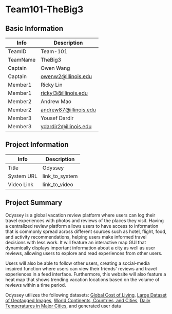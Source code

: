 # Team101-TheBig3

## Basic Information

|   Info      |        Description     |
| ----------- | ---------------------- |
| TeamID      |        Team-101        |
| TeamName    |        TheBig3         |
| Captain     |       Owen Wang        |
| Captain     |   owenw2@illinois.edu  |
| Member1     |       Ricky Lin        |
| Member1     |   rickyl3@illinois.edu |
| Member2     |       Andrew Mao       |
| Member2     |  andrew87@illinois.edu |
| Member3     |      Yousef Dardir     |
| Member3     |  ydardir2@illinois.edu |

## Project Information

|   Info      |        Description     |
| ----------- | ---------------------- |
|  Title      |       Odyssey          |
| System URL  |      link_to_system    |
| Video Link  |      link_to_video     |

## Project Summary

Odyssey is a global vacation review platform where users can log their travel experiences with photos and reviews of the places they visit. Having a centralized review platform allows users to have access to information that is commonly spread across different sources such as hotel, flight, food, and activity recommendations, helping users make informed travel decisions with less work. It will feature an interactive map GUI that dynamically displays important information about a city as well as user reviews, allowing users to explore and read experiences from other users. 

Users will also be able to follow other users, creating a social-media inspired function where users can view their friends' reviews and travel experiences in a feed interface. Furthermore, this website will also feature a heat map that shows trending vacation locations based on the volume of reviews within a time period.

Odyssey utilizes the following datasets: [Global Cost of Living](https://www.kaggle.com/datasets/mvieira101/global-cost-of-living), [Large Dataset of Geotagged Images](https://www.kaggle.com/datasets/habedi/large-dataset-of-geotagged-images), [World Continents, Countries, and Cities](https://www.back4app.com/database/back4app/list-of-all-continents-countries-cities), [Daily Temperatures in Major Cities](https://www.kaggle.com/datasets/sudalairajkumar/daily-temperature-of-major-cities), and generated user data